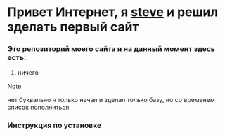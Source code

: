 # Привет Интернет, я [steve](https://github.com/stevezavdv) и решил зделать первый сайт

### Это репозиторий моего сайта и на данный момент здесь есть:

1. ничего
>[!NOTE]
>нет буквально я только начал и зделал только базу, но со временем список пополниться

### Инструкция по установке
